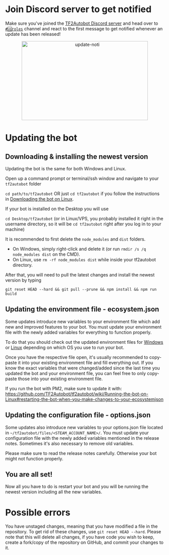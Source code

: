# Join Discord server to get notified
Make sure you've joined the [TF2Autobot Discord server](https://discord.gg/ZrVT7mc) and head over to [`#🆚roles`](https://discordapp.com/channels/664971400678998016/719391430669500447/721533052890644511) channel and react to the first message to get notified whenever an update has been released!

<div align="center"><img src="https://user-images.githubusercontent.com/47635037/88795539-c8c65580-d1d2-11ea-993e-4161083b3e36.PNG" alt="update-noti" style="display:block;margin-left:auto;margin-right:auto;width:400px;height:250px;"></div>

# Updating the bot
## Downloading & installing the newest version
Updating the bot is the same for both Windows and Linux.

Open up a command prompt or terminal/ssh window and navigate to your `tf2autobot` folder

`cd path/to/tf2autobot` OR just `cd tf2autobot` if you follow the instructions in [Downloading the bot on Linux](https://github.com/idinium96/tf2autobot/wiki/Downloading-the-bot-on-Linux).

If your bot is installed on the Desktop you will use

`cd Desktop/tf2autobot`
(or in Linux/VPS, you probably installed it right in the username directory, so it will be `cd tf2autobot` right after you log in to your machine)

It is recommended to first delete the `node_modules` and `dist` folders.

- On Windows, simply right-click and delete it (or run `rmdir /s /q node_modules dist` on the CMD).
- On Linux, use `rm -rf node_modules dist` while inside your tf2autobot directory.

After that, you will need to pull the latest changes and install the newest version by typing

`git reset HEAD --hard && git pull --prune && npm install && npm run build`

## Updating the environment file - ecosystem.json

Some updates introduce new variables to your environment file which add new and improved features to your bot.
You must update your environment file with the newly added variables for everything to function properly. 

To do that you should check out the updated environment files for [Windows](https://github.com/idinium96/tf2autobot/blob/master/template.env) or [Linux](https://github.com/idinium96/tf2autobot/blob/master/template.ecosystem.json) depending on which OS you use to run your bot.

Once you have the respective file open, it's usually recommended to copy-paste it into your existing environment file and fill everything out. 
If you know the exact variables that were changed/added since the last time you updated the bot and your environment file, you can feel free to only copy-paste those into your existing environment file.

If you run the bot with PM2, make sure to update it with:
https://github.com/TF2Autobot/tf2autobot/wiki/Running-the-bot-on-Linux#restarting-the-bot-when-you-make-changes-to-your-ecosystemjson

## Updating the configuration file - options.json
Some updates also introduce new variables to your options.json file located in `~/tf2autobot/files/<STEAM_ACCOUNT_NAME>/`.
You must update your configuration file with the newly added variables mentioned in the release notes. Sometimes it's also necessary to remove old variables.

Please make sure to read the release notes carefully. Otherwise your bot might not function properly.

## You are all set!
Now all you have to do is restart your bot and you will be running the newest version including all the new variables.

# Possible errors
You have unstaged changes, meaning that you have modified a file in the repository. To get rid of these changes, use `git reset HEAD --hard`. 
Please note that this will delete all changes, if you have code you wish to keep, create a fork/copy of the repository on GitHub, and commit your changes to it.